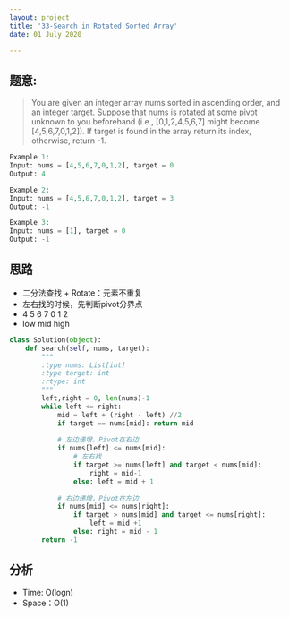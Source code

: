 ```yaml
---
layout: project
title: '33-Search in Rotated Sorted Array'
date: 01 July 2020

---
```

## 题意: 
> You are given an integer array nums sorted in ascending order, and an integer target.
> Suppose that nums is rotated at some pivot unknown to you beforehand (i.e., [0,1,2,4,5,6,7] might become [4,5,6,7,0,1,2]).
> If target is found in the array return its index, otherwise, return -1.

~~~python
Example 1:
Input: nums = [4,5,6,7,0,1,2], target = 0
Output: 4

Example 2:
Input: nums = [4,5,6,7,0,1,2], target = 3
Output: -1

Example 3:
Input: nums = [1], target = 0
Output: -1
~~~


## 思路
- 二分法查找 + Rotate：元素不重复
- 左右找的时候，先判断pivot分界点
- 4  5  6  7  0  1  2
- low     mid      high

~~~python
class Solution(object):
    def search(self, nums, target):
        """
        :type nums: List[int]
        :type target: int
        :rtype: int
        """
        left,right = 0, len(nums)-1
        while left <= right:
            mid = left + (right - left) //2
            if target == nums[mid]: return mid
            
            # 左边递增，Pivot在右边
            if nums[left] <= nums[mid]:
                # 左右找
                if target >= nums[left] and target < nums[mid]:
                    right = mid-1
                else: left = mid + 1
            
            # 右边递增，Pivot在左边
            if nums[mid] <= nums[right]:
                if target > nums[mid] and target <= nums[right]:
                    left = mid +1
                else: right = mid - 1
        return -1
~~~

## 分析
- Time: O(logn)
- Space：O(1)
